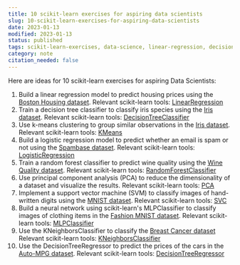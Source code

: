 ```yaml
---
title: 10 scikit-learn exercises for aspiring data scientists
slug: 10-scikit-learn-exercises-for-aspiring-data-scientists
date: 2023-01-13
modified: 2023-01-13
status: published
tags: scikit-learn-exercises, data-science, linear-regression, decision-tree-classifier, k-means-clustering, logistic-regression, random-forest-classifier, principal-component-analysis, support-vector-machine, neural-network, KNeighborsClassifier, DecisionTreeRegressor, Boston-Housing-dataset, Iris-dataset, Spambase-dataset, Wine-Quality-dataset, MNIST-dataset, Fashion-MNIST-dataset, Breast-Cancer-dataset, Auto-MPG-dataset 
category: note
citation_needed: false
---
```


Here are ideas for 10 scikit-learn exercises for aspiring Data Scientists:

1.  Build a linear regression model to predict housing prices using the [Boston Housing dataset](https://www.kaggle.com/c/boston-housing). Relevant scikit-learn tools: [LinearRegression](https://scikit-learn.org/stable/modules/generated/sklearn.linear_model.LinearRegression.html)
2.  Train a decision tree classifier to classify iris species using the [Iris dataset](https://archive.ics.uci.edu/ml/datasets/iris). Relevant scikit-learn tools: [DecisionTreeClassifier](https://scikit-learn.org/stable/modules/generated/sklearn.tree.DecisionTreeClassifier.html)
3.  Use k-means clustering to group similar observations in the [Iris dataset](https://archive.ics.uci.edu/ml/datasets/iris). Relevant scikit-learn tools: [KMeans](https://scikit-learn.org/stable/modules/generated/sklearn.cluster.KMeans.html)
4.  Build a logistic regression model to predict whether an email is spam or not using the [Spambase dataset](https://archive.ics.uci.edu/ml/datasets/spambase). Relevant scikit-learn tools: [LogisticRegression](https://scikit-learn.org/stable/modules/generated/sklearn.linear_model.LogisticRegression.html)
5.  Train a random forest classifier to predict wine quality using the [Wine Quality dataset](https://archive.ics.uci.edu/ml/datasets/Wine+Quality). Relevant scikit-learn tools: [RandomForestClassifier](https://scikit-learn.org/stable/modules/generated/sklearn.ensemble.RandomForestClassifier.html)
6.  Use principal component analysis (PCA) to reduce the dimensionality of a dataset and visualize the results. Relevant scikit-learn tools: [PCA](https://scikit-learn.org/stable/modules/generated/sklearn.decomposition.PCA.html)
7.  Implement a support vector machine (SVM) to classify images of hand-written digits using the [MNIST dataset](http://yann.lecun.com/exdb/mnist/). Relevant scikit-learn tools: [SVC](https://scikit-learn.org/stable/modules/generated/sklearn.svm.SVC.html)
8.  Build a neural network using scikit-learn's MLPClassifier to classify images of clothing items in the [Fashion MNIST dataset](https://github.com/zalandoresearch/fashion-mnist). Relevant scikit-learn tools: [MLPClassifier](https://scikit-learn.org/stable/modules/generated/sklearn.neural_network.MLPClassifier.html)
9.  Use the KNeighborsClassifier to classify the [Breast Cancer dataset](https://archive.ics.uci.edu/ml/datasets/Breast+Cancer+Wisconsin+%28Diagnostic%29) Relevant scikit-learn tools: [KNeighborsClassifier](https://scikit-learn.org/stable/modules/generated/sklearn.neighbors.KNeighborsClassifier.html)
10. Use the DecisionTreeRegressor to predict the prices of the cars in the [Auto-MPG dataset](https://archive.ics.uci.edu/ml/datasets/auto+mpg). Relevant scikit-learn tools: [DecisionTreeRegressor](https://scikit-learn.org/stable/modules/generated/sklearn.tree.DecisionTreeRegressor.html)
